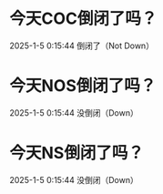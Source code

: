 # 今天COC倒闭了吗？

2025-1-5 0:15:44 倒闭了（Not Down）

# 今天NOS倒闭了吗？

2025-1-5 0:15:44 没倒闭（Down）

# 今天NS倒闭了吗？

2025-1-5 0:15:44 没倒闭（Down）

